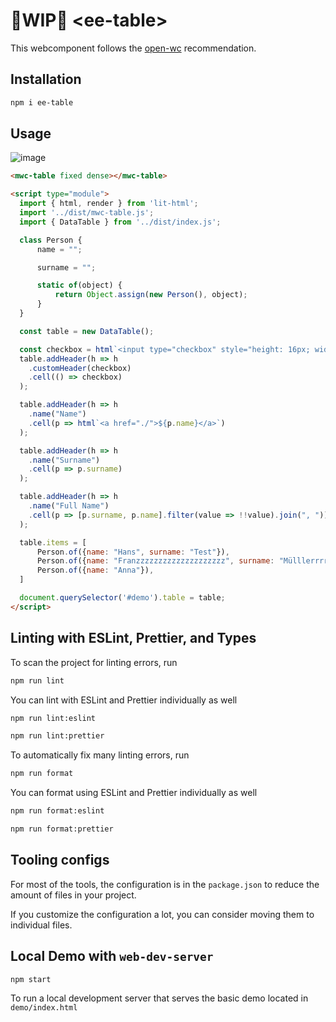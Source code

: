 

# 👷WIP👷 \<ee-table>

This webcomponent follows the [open-wc](https://github.com/open-wc/open-wc) recommendation.

## Installation
```bash
npm i ee-table
```

## Usage

![image](https://user-images.githubusercontent.com/9094815/119236268-bdb02d80-bb36-11eb-815a-c03bafd07eaa.png)

```html
<mwc-table fixed dense></mwc-table>

<script type="module">
  import { html, render } from 'lit-html';
  import '../dist/mwc-table.js';
  import { DataTable } from '../dist/index.js';

  class Person {
      name = "";

      surname = "";

      static of(object) {
          return Object.assign(new Person(), object);
      }
  }

  const table = new DataTable();

  const checkbox = html`<input type="checkbox" style="height: 16px; width: 16px">`
  table.addHeader(h => h
    .customHeader(checkbox)
    .cell(() => checkbox)
  );

  table.addHeader(h => h
    .name("Name")
    .cell(p => html`<a href="./">${p.name}</a>`)
  );

  table.addHeader(h => h
    .name("Surname")
    .cell(p => p.surname)
  );

  table.addHeader(h => h
    .name("Full Name")
    .cell(p => [p.surname, p.name].filter(value => !!value).join(", "))
  );

  table.items = [
      Person.of({name: "Hans", surname: "Test"}),
      Person.of({name: "Franzzzzzzzzzzzzzzzzzzzz", surname: "Mülllerrrrrrrrrrrrrrr"}),
      Person.of({name: "Anna"}),
  ]

  document.querySelector('#demo').table = table;
</script>

```

## Linting with ESLint, Prettier, and Types
To scan the project for linting errors, run
```bash
npm run lint
```

You can lint with ESLint and Prettier individually as well
```bash
npm run lint:eslint
```
```bash
npm run lint:prettier
```

To automatically fix many linting errors, run
```bash
npm run format
```

You can format using ESLint and Prettier individually as well
```bash
npm run format:eslint
```
```bash
npm run format:prettier
```


## Tooling configs

For most of the tools, the configuration is in the `package.json` to reduce the amount of files in your project.

If you customize the configuration a lot, you can consider moving them to individual files.

## Local Demo with `web-dev-server`
```bash
npm start
```
To run a local development server that serves the basic demo located in `demo/index.html`
